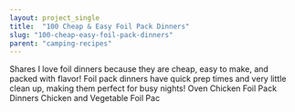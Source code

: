 ```yaml
---
layout: project_single
title:  "100 Cheap & Easy Foil Pack Dinners"
slug: "100-cheap-easy-foil-pack-dinners"
parent: "camping-recipes"
---
```

Shares I love foil dinners because they are cheap, easy to make, and packed with flavor! Foil pack dinners have quick prep times and very little clean up, making them perfect for busy nights! Oven Chicken Foil Pack Dinners Chicken and Vegetable Foil Pac
